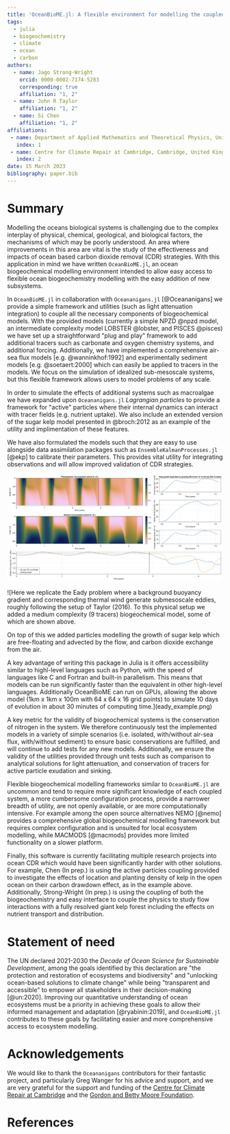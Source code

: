 ```yaml
---
title: 'OceanBioME.jl: A flexible environment for modelling the coupled interactions between ocean biogeochemistry and physics'
tags:
  - julia
  - biogeochemistry
  - climate
  - ocean
  - carbon
authors:
  - name: Jago Strong-Wright
    orcid: 0000-0002-7174-5283
    corresponding: true
    affiliation: "1, 2"
  - name: John R Taylor
    affiliation: "1, 2"
  - name: Si Chen
    affiliation: "1, 2"
affiliations:
 - name: Department of Applied Mathematics and Theoretical Physics, University of Cambridge, Cambridge, United Kingdom
   index: 1
 - name: Centre for Climate Repair at Cambridge, Cambridge, United Kingdom
   index: 2
date: 15 March 2023
bibliography: paper.bib
---
```


# Summary

Modelling the oceans biological systems is challenging due to the complex interplay of physical, chemical, geological, and biological factors, the mechanisms of which may be poorly understood. An area where improvements in this area are vital is the study of the effectiveness and impacts of ocean based carbon dioxide removal (CDR) strategies. With this application in mind we have written ``OceanBioME.jl``, an ocean biogeochemical modelling environment intended to allow easy access to flexible ocean biogeochemistry modelling with the easy addition of new subsystems. 

In ``OceanBioME.jl`` in collaboration with ``Oceananigans.jl`` [@Oceananigans] we provide a simple framework and utilities (such as light attenuation integration) to couple all the necessary components of biogeochemical models. With the provided models (currently a simple NPZD @npzd model, an intermediate complexity model LOBSTER @lobster, and PISCES @pisces) we have set up a straightforward "plug and play" framework to add additional tracers such as carbonate and oxygen chemistry systems, and additional forcing. Additionally, we have implemented a comprehensive air-sea flux models [e.g. @wanninkhof:1992] and experimentally sediment models [e.g. @soetaert:2000] which can easily be applied to tracers in the models. We focus on the simulation of idealized sub-mesoscale systems, but this flexible framework allows users to model problems of any scale.

In order to simulate the effects of additional systems such as macroalgae we have expanded upon ``Oceananigans.jl`` *Lagrangian particles* to provide a framework for "active" particles where their internal dynamics can interact with tracer fields (e.g. nutrient uptake). We also include an extended version of the sugar kelp model presented in @broch:2012 as an example of the utility and implimentation of these features. 

We have also formulated the models such that they are easy to use alongside data assimilation packages such as ``EnsembleKalmanProcesses.jl`` [@ekp] to calibrate their parameters. This provides vital utility for integrating observations and will allow improved validation of CDR strategies.

![Here we show the results of a 1D column model, forced by idealised light and mixing, forced with a seasonal cycle of temperature and light, which qualitatively reproduces the biogeochemical cycles in the north Atlantic. We then add kelp in December of the 2nd year which causes an increase in air-sea carbon dioxide exchange and sinking export, as well as a change in the phytoplankton growth cycle. Plots made with `Makie` [@makie].](column_example.png)

![Here we replicate the Eady problem where a background buoyancy gradient and corresponding thermal wind generate submesoscale eddies, roughly following the setup of Taylor (2016). To this physical setup we added a medium complexity (9 tracers) biogeochemical model, some of which are shown above. 

On top of this we added particles modelling the growth of sugar kelp which are free-floating and advected by the flow, and carbon dioxide exchange from the air. 

A key advantage of writing this package in Julia is it offers accessibility similar to highl-level languages such as Python, with the speed of languages like C and Fortran and built-in parallelism. This means that models can be run significantly faster than the equivalent in other high-level languages. Additionally OceanBioME can run on GPUs, allowing the above model (1km x 1km x 100m with 64 x 64 x 16 grid points) to simulate 10 days of evolution in about 30 minutes of computing time.](eady_example.png)

A key metric for the validity of biogeochemical systems is the conservation of nitrogen in the system. We therefore continuously test the implemented models in a variety of simple scenarios (i.e. isolated, with/without air-sea flux, with/without sediment) to ensure basic conservations are fulfilled, and will continue to add tests for any new models. Additionally, we ensure the validity of the utilities provided through unit tests such as comparison to analytical solutions for light attenuation, and conservation of tracers for active particle exudation and sinking.

Flexible biogeochemical modelling frameworks similar to ``OceanBioME.jl`` are uncommon and tend to require more significant knowledge of each coupled system, a more cumbersome configuration process, provide a narrower breadth of utility, are not openly available, or are more computationally intensive. For example among the open source alternatives NEMO [@nemo] provides a comprehensive global biogeochemical modelling framework but requires complex configuration and is unsuited for local ecosystem modelling, while MACMODS [@macmods] provides more limited functionality on a slower platform.

Finally, this software is currently facilitating multiple research projects into ocean CDR which would have been significantly harder with other solutions. For example, Chen (In prep.) is using the active particles coupling provided to investigate the effects of location and planting density of kelp in the open ocean on their carbon drawdown effect, as in the example above. Additionally, Strong-Wright (In prep.) is using the coupling of both the biogeochemistry and easy interface to couple the physics to study flow interactions with a fully resolved giant kelp forest including the effects on nutrient transport and distribution.

[comment]: <> (Not convinved we need this section since Oceananigans doesn't have one, the above is already about the same length as their paper, and it doesn't really flow)
# Statement of need

The UN declared 2021-2030 the *Decade of Ocean Science for Sustainable Development*, among the goals identified by this declaration are "the protection and restoration of ecosystems and biodiversity" and "unlocking ocean-based solutions to climate change" while being "transparent and accessible" to empower all stakeholders in their decision-making [@un:2020]. Improving our quantitative understanding of ocean ecosystems must be a priority in achieving these goals to allow their informed management and adaptation [@ryabinin:2019], and ``OceanBioME.jl`` contributes to these goals by facilitating easier and more comprehensive access to ecosystem modelling. 

# Acknowledgements

We would like to thank the ``Oceananigans`` contributors for their fantastic project, and particularly Greg Wanger for his advice and support, and we are very grateful for the support and funding of the [Centre for Climate Repair at Cambridge](https://www.climaterepair.cam.ac.uk/) and the [Gordon and Betty Moore Foundation](https://www.moore.org/).

# References

